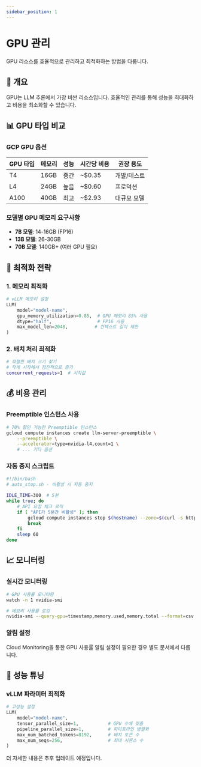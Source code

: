 ```yaml
---
sidebar_position: 1
---
```


# GPU 관리

GPU 리소스를 효율적으로 관리하고 최적화하는 방법을 다룹니다.

## 🎯 개요

GPU는 LLM 추론에서 가장 비싼 리소스입니다. 효율적인 관리를 통해 성능을 최대화하고 비용을 최소화할 수 있습니다.

## 📊 GPU 타입 비교

### GCP GPU 옵션

| GPU 타입 | 메모리 | 성능 | 시간당 비용 | 권장 용도 |
|----------|--------|------|-------------|-----------|
| T4 | 16GB | 중간 | ~$0.35 | 개발/테스트 |
| L4 | 24GB | 높음 | ~$0.60 | 프로덕션 |
| A100 | 40GB | 최고 | ~$2.93 | 대규모 모델 |

### 모델별 GPU 메모리 요구사항

- **7B 모델**: 14-16GB (FP16)
- **13B 모델**: 26-30GB  
- **70B 모델**: 140GB+ (여러 GPU 필요)

## 🔧 최적화 전략

### 1. 메모리 최적화

```python
# vLLM 메모리 설정
LLM(
    model="model-name",
    gpu_memory_utilization=0.85,  # GPU 메모리 85% 사용
    dtype="half",                 # FP16 사용
    max_model_len=2048,          # 컨텍스트 길이 제한
)
```

### 2. 배치 처리 최적화

```bash
# 적절한 배치 크기 찾기
# 작게 시작해서 점진적으로 증가
concurrent_requests=1  # 시작값
```

## 💰 비용 관리

### Preemptible 인스턴스 사용

```bash
# 70% 할인 가능한 Preemptible 인스턴스
gcloud compute instances create llm-server-preemptible \
    --preemptible \
    --accelerator=type=nvidia-l4,count=1 \
    # ... 기타 옵션
```

### 자동 중지 스크립트

```bash
#!/bin/bash
# auto_stop.sh - 비활성 시 자동 중지

IDLE_TIME=300  # 5분
while true; do
    # API 요청 체크 로직
    if [ "API가 5분간 비활성" ]; then
        gcloud compute instances stop $(hostname) --zone=$(curl -s http://metadata.google.internal/computeMetadata/v1/instance/zone -H "Metadata-Flavor: Google" | cut -d/ -f4)
        break
    fi
    sleep 60
done
```

## 📈 모니터링

### 실시간 모니터링

```bash
# GPU 사용률 모니터링
watch -n 1 nvidia-smi

# 메모리 사용률 로깅
nvidia-smi --query-gpu=timestamp,memory.used,memory.total --format=csv -l 5
```

### 알림 설정

Cloud Monitoring을 통한 GPU 사용률 알림 설정이 필요한 경우 별도 문서에서 다룹니다.

## 🚀 성능 튜닝

### vLLM 파라미터 최적화

```python
# 고성능 설정
LLM(
    model="model-name",
    tensor_parallel_size=1,           # GPU 수에 맞춤
    pipeline_parallel_size=1,         # 파이프라인 병렬화
    max_num_batched_tokens=8192,      # 배치 토큰 수
    max_num_seqs=256,                 # 최대 시퀀스 수
)
```

더 자세한 내용은 추후 업데이트 예정입니다.